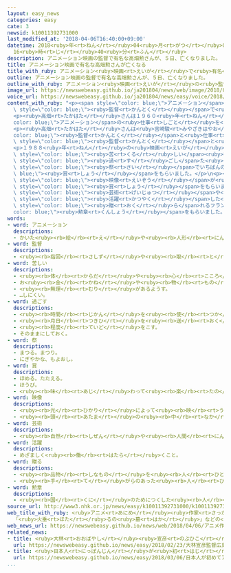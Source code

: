 ```yaml
---
layout: easy_news
categories: easy
cate: 3
newsid: k10011392731000
last_modified_at: '2018-04-06T16:40:00+09:00'
datetime: 2018<ruby>年<rt>ねん</rt></ruby>04<ruby>月<rt>がつ</rt></ruby>06<ruby>日<rt>にち</rt></ruby>
  16<ruby>時<rt>じ</rt></ruby>40<ruby>分<rt>ふん</rt></ruby>
description: アニメーション映画の監督で有名な高畑勲さんが、５日、亡くなりました。
title: アニメーション映画で有名な高畑勲さんが亡くなる
title_with_ruby: アニメーション<ruby>映画<rt>えいが</rt></ruby>で<ruby>有名<rt>ゆうめい</rt></ruby>な<ruby>高畑勲<rt>たかはたいさお</rt></ruby>さんが<ruby>亡<rt>な</rt></ruby>くなる
outline: アニメーション映画の監督で有名な高畑勲さんが、５日、亡くなりました。
outline_with_ruby: アニメーション<ruby>映画<rt>えいが</rt></ruby>の<ruby>監督<rt>かんとく</rt></ruby>で<ruby>有名<rt>ゆうめい</rt></ruby>な<ruby>高畑勲<rt>たかはたいさお</rt></ruby>さんが、<ruby>５日<rt>いつか</rt></ruby>、<ruby>亡<rt>な</rt></ruby>くなりました。
image_url: https://newswebeasy.github.io/ja201804/news/web/image/2018/04/06/K10011392731_1804060705_1804060707_01_03.jpg
voice_url: https://newswebeasy.github.io/ja201804/news/easy/voice/2018/04/06/k10011392731000.mp4
content_with_ruby: "<p><span style=\"color: blue;\">アニメーション</span><ruby>映画<rt>えいが</rt></ruby>の<span\
  \ style=\"color: blue;\"><ruby>監督<rt>かんとく</rt></ruby></span>で<ruby>有名<rt>ゆうめい</rt></ruby>な<ruby>高畑勲<rt>たかはたいさお</rt></ruby>さんが、<ruby>５日<rt>いつか</rt></ruby>、<ruby>亡<rt>な</rt></ruby>くなりました。８２<ruby>歳<rt>さい</rt></ruby>でした。</p>\n\
  <p><ruby>高畑<rt>たかはた</rt></ruby>さんは１９６０<ruby>年<rt>ねん</rt></ruby>ごろから<span style=\"\
  color: blue;\">アニメーション</span>の<ruby>仕事<rt>しごと</rt></ruby>を<ruby>始<rt>はじ</rt></ruby>めました。そして、「ルパン<ruby>三<rt>さん</rt></ruby><ruby>世<rt>せい</rt></ruby>」や「アルプスの<ruby>少女<rt>しょうじょ</rt></ruby>ハイジ」、「<ruby>赤毛<rt>あかげ</rt></ruby>のアン」などのテレビの<ruby>番組<rt>ばんぐみ</rt></ruby>をつくりました。</p>\n\
  <p><ruby>高畑<rt>たかはた</rt></ruby>さんは<ruby>宮崎駿<rt>みやざきはやお</rt></ruby><span style=\"\
  color: blue;\"><ruby>監督<rt>かんとく</rt></ruby></span>と<ruby>仕事<rt>しごと</rt></ruby>をすることも<ruby>多<rt>おお</rt></ruby>くて、「<ruby>風<rt>かぜ</rt></ruby>の<ruby>谷<rt>たに</rt></ruby>のナウシカ」という<ruby>映画<rt>えいが</rt></ruby>も<ruby>一緒<rt>いっしょ</rt></ruby>につくりました。１９８５<ruby>年<rt>ねん</rt></ruby>には、<ruby>宮崎<rt>みやざき</rt></ruby><span\
  \ style=\"color: blue;\"><ruby>監督<rt>かんとく</rt></ruby></span>と<ruby>一緒<rt>いっしょ</rt></ruby>にスタジオジブリという<ruby>会社<rt>かいしゃ</rt></ruby>をつくりました。</p>\n\
  <p>１９８８<ruby>年<rt>ねん</rt></ruby>の<ruby>映画<rt>えいが</rt></ruby>「<ruby>火垂<rt>ほた</rt></ruby>るの<ruby>墓<rt>はか</rt></ruby>」は、<ruby>戦争<rt>せんそう</rt></ruby>でとても<span\
  \ style=\"color: blue;\"><ruby>苦<rt>くる</rt></ruby>しい</span><ruby>時間<rt>じかん</rt></ruby>を<span\
  \ style=\"color: blue;\"><ruby>過<rt>す</rt></ruby>ごし</span>た<ruby>兄<rt>あに</rt></ruby>と<ruby>妹<rt>いもうと</rt></ruby>の<ruby>話<rt>はなし</rt></ruby>で、モスクワの<ruby>映画<rt>えいが</rt></ruby><span\
  \ style=\"color: blue;\"><ruby>祭<rt>さい</rt></ruby></span>でいちばんの<span style=\"color:\
  \ blue;\"><ruby>賞<rt>しょう</rt></ruby></span>をもらいました。</p>\n<p><ruby>高畑<rt>たかはた</rt></ruby>さんの<ruby>映画<rt>えいが</rt></ruby>は<span\
  \ style=\"color: blue;\"><ruby>映像<rt>えいぞう</rt></ruby></span>が<ruby>美<rt>うつく</rt></ruby>しくて、<ruby>世界<rt>せかい</rt></ruby>でもたくさんの<span\
  \ style=\"color: blue;\"><ruby>賞<rt>しょう</rt></ruby></span>をもらいました。２０１５<ruby>年<rt>ねん</rt></ruby>には、<span\
  \ style=\"color: blue;\"><ruby>芸術<rt>げいじゅつ</rt></ruby></span>や<ruby>文学<rt>ぶんがく</rt></ruby>で<ruby>世界<rt>せかい</rt></ruby>で<span\
  \ style=\"color: blue;\"><ruby>活躍<rt>かつやく</rt></ruby></span>した<ruby>人<rt>ひと</rt></ruby>に<span\
  \ style=\"color: blue;\"><ruby>贈<rt>おく</rt></ruby>ら</span>れるフランスの<span style=\"\
  color: blue;\"><ruby>勲章<rt>くんしょう</rt></ruby></span>をもらいました。</p>\n<p></p>\n<p></p>"
words:
- word: アニメーション
  descriptions:
  - かいた<ruby><rb>絵</rb><rt>え</rt></ruby>や<ruby><rb>人形</rb><rt>にんぎょう</rt></ruby>を、<ruby><rb>動</rb><rt>うご</rt></ruby>きに<ruby><rb>従</rb><rt>したが</rt></ruby>って<ruby><rb>一</rb><rt>ひと</rt></ruby>こま<ruby><rb>一</rb><rt>ひと</rt></ruby>こま<ruby><rb>撮影</rb><rt>さつえい</rt></ruby>し、それを<ruby><rb>映</rb><rt>うつ</rt></ruby>して<ruby><rb>実際</rb><rt>じっさい</rt></ruby>に<ruby><rb>動</rb><rt>うご</rt></ruby>いているように<ruby><rb>見</rb><rt>み</rt></ruby>せる<ruby><rb>映画</rb><rt>えいが</rt></ruby>。<ruby><rb>動画</rb><rt>どうが</rt></ruby>。アニメ。
- word: 監督
  descriptions:
  - <ruby><rb>指図</rb><rt>さしず</rt></ruby>や<ruby><rb>取</rb><rt>と</rt></ruby>りしまりなどをすること。また、その<ruby><rb>人</rb><rt>ひと</rt></ruby>。
- word: 苦しい
  descriptions:
  - <ruby><rb>体</rb><rt>からだ</rt></ruby>や<ruby><rb>心</rb><rt>こころ</rt></ruby>がつらくて、がまんできない。
  - お<ruby><rb>金</rb><rt>かね</rt></ruby>や<ruby><rb>物</rb><rt>もの</rt></ruby>が<ruby><rb>足</rb><rt>た</rt></ruby>りなくて<ruby><rb>困</rb><rt>こま</rt></ruby>るようす。
  - <ruby><rb>無理</rb><rt>むり</rt></ruby>があるようす。
  - …しにくい。
- word: 過ごす
  descriptions:
  - <ruby><rb>時間</rb><rt>じかん</rt></ruby>を<ruby><rb>使</rb><rt>つか</rt></ruby>う。
  - <ruby><rb>月日</rb><rt>つきひ</rt></ruby>を<ruby><rb>送</rb><rt>おく</rt></ruby>る。<ruby><rb>暮</rb><rt>く</rt></ruby>らす。
  - <ruby><rb>程度</rb><rt>ていど</rt></ruby>をこす。
  - そのままにしておく。
- word: 祭
  descriptions:
  - まつる。まつり。
  - にぎやかな、もよおし。
- word: 賞
  descriptions:
  - ほめる。たたえる。
  - ほうび。
  - <ruby><rb>味</rb><rt>あじ</rt></ruby>わって<ruby><rb>楽</rb><rt>たの</rt></ruby>しむ。
- word: 映像
  descriptions:
  - <ruby><rb>光</rb><rt>ひかり</rt></ruby>によって<ruby><rb>映</rb><rt>うつ</rt></ruby>し<ruby><rb>出</rb><rt>だ</rt></ruby>された、<ruby><rb>物</rb><rt>もの</rt></ruby>の<ruby><rb>姿</rb><rt>すがた</rt></ruby>。
  - <ruby><rb>頭</rb><rt>あたま</rt></ruby>の<ruby><rb>中</rb><rt>なか</rt></ruby>にうかんだ<ruby><rb>物</rb><rt>もの</rt></ruby>の<ruby><rb>形</rb><rt>かたち</rt></ruby>やようす。イメージ。
- word: 芸術
  descriptions:
  - <ruby><rb>自然</rb><rt>しぜん</rt></ruby>や<ruby><rb>人間</rb><rt>にんげん</rt></ruby>の<ruby><rb>心</rb><rt>こころ</rt></ruby>・<ruby><rb>考</rb><rt>かんが</rt></ruby>え・<ruby><rb>生活</rb><rt>せいかつ</rt></ruby>などを、<ruby><rb>音</rb><rt>おと</rt></ruby>・<ruby><rb>色</rb><rt>いろ</rt></ruby>・<ruby><rb>形</rb><rt>かたち</rt></ruby>・ことばなどによって<ruby><rb>表</rb><rt>あらわ</rt></ruby>すこと。また、<ruby><rb>表</rb><rt>あらわ</rt></ruby>した<ruby><rb>作品</rb><rt>さくひん</rt></ruby>。<ruby><rb>音楽</rb><rt>おんがく</rt></ruby>・<ruby><rb>絵</rb><rt>え</rt></ruby>・<ruby><rb>彫刻</rb><rt>ちょうこく</rt></ruby>・<ruby><rb>文学</rb><rt>ぶんがく</rt></ruby>・<ruby><rb>演劇</rb><rt>えんげき</rt></ruby>・<ruby><rb>映画</rb><rt>えいが</rt></ruby>・<ruby><rb>写真</rb><rt>しゃしん</rt></ruby>など。
- word: 活躍
  descriptions:
  - めざましく<ruby><rb>働</rb><rt>はたら</rt></ruby>くこと。
- word: 贈る
  descriptions:
  - <ruby><rb>品物</rb><rt>しなもの</rt></ruby>を<ruby><rb>人</rb><rt>ひと</rt></ruby>にあげる。プレゼントする。
  - <ruby><rb>手</rb><rt>て</rt></ruby>がらのあった<ruby><rb>人</rb><rt>ひと</rt></ruby>に、<ruby><rb>位</rb><rt>くらい</rt></ruby>やくんしょうなどをあたえる。
- word: 勲章
  descriptions:
  - <ruby><rb>国</rb><rt>くに</rt></ruby>のためにつくした<ruby><rb>人</rb><rt>ひと</rt></ruby>に、そのてがらをほめて、あたえられる<ruby><rb>記章</rb><rt>きしょう</rt></ruby>。
source_url: http://www3.nhk.or.jp/news/easy/k10011392731000/k10011392731000.html
web_title_with_ruby: <ruby>アニメ<rt>あにめ</rt></ruby><ruby>作家<rt>さっか</rt></ruby> <ruby>高畑<rt>たかはた</rt></ruby><ruby>勲<rt>つとむ</rt></ruby>さん<ruby>死去<rt>しきょ</rt></ruby>
  「<ruby>火垂<rt>ほた</rt></ruby>るの<ruby>墓<rt>はか</rt></ruby>」などの<ruby>作品<rt>さくひん</rt></ruby>
web_news_url: https://newswebeasy.github.io/news/web/2018/04/06/アニメ作家-高畑勲さん死去-火垂るの墓などの作品
related_news:
- title: <ruby>大林<rt>おおばやし</rt></ruby><ruby>宣彦<rt>のぶひこ</rt></ruby><ruby>監督<rt>かんとく</rt></ruby>「<ruby>広島<rt>ひろしま</rt></ruby>に<ruby>原爆<rt>げんばく</rt></ruby>が<ruby>落<rt>お</rt></ruby>とされるまでを<ruby>映画<rt>えいが</rt></ruby>にする」
  url: https://newswebeasy.github.io/news/easy/2018/02/23/大林宣彦監督広島に原爆が落とされるまでを映画にする
- title: <ruby>日本人<rt>にっぽんじん</rt></ruby>が<ruby>初<rt>はじ</rt></ruby>めてアカデミー<ruby>賞<rt>しょう</rt></ruby>のメーキャップの<ruby>賞<rt>しょう</rt></ruby>をもらう
  url: https://newswebeasy.github.io/news/easy/2018/03/06/日本人が初めてアカデミー賞のメーキャップの賞をもらう
...
```

